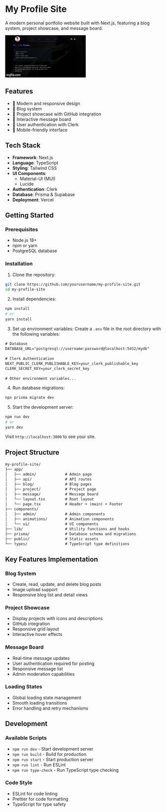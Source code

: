 # My Profile Site

A modern personal portfolio website built with Next.js, featuring a blog system, project showcase, and message board.

![Demo](./public/demo/demo-01.gif)

## Features

- 🎨 Modern and responsive design
- 📝 Blog system
- 🚀 Project showcase with GitHub integration
- 💬 Interactive message board
- 🔐 User authentication with Clerk
- 📱 Mobile-friendly interface

## Tech Stack

- **Framework**: Next.js 
- **Language**: TypeScript
- **Styling**: Tailwind CSS
- **UI Components**:
  - Material-UI (MUI)
  - Lucide
- **Authentication**: Clerk
- **Database**: Prisma & Supabase
- **Deployment**: Vercel

## Getting Started

### Prerequisites

- Node.js 18+
- npm or yarn
- PostgreSQL database

### Installation

1. Clone the repository:

```bash
git clone https://github.com/yourusername/my-profile-site.git
cd my-profile-site
```

2. Install dependencies:

```bash
npm install
# or
yarn install
```

3. Set up environment variables:
   Create a `.env` file in the root directory with the following variables:

```env
# Database
DATABASE_URL="postgresql://username:password@localhost:5432/mydb"

# Clerk Authentication
NEXT_PUBLIC_CLERK_PUBLISHABLE_KEY=your_clerk_publishable_key
CLERK_SECRET_KEY=your_clerk_secret_key

# Other environment variables...
```

4. Run database migrations:

```bash
npx prisma migrate dev
```

5. Start the development server:

```bash
npm run dev
# or
yarn dev
```

Visit `http://localhost:3000` to see your site.

## Project Structure

```
my-profile-site/
├── app/                 
│   ├── admin/             # Admin page
│   ├── api/               # API routes
│   ├── blog/              # Blog pages
│   ├── project/           # Project page
│   ├── message/           # Message board
│   └── layout.tsx         # Root layout
│   └── page.tsx           # Header + (main) + Footer
├── components/
│   ├── admin/             # Admin components           
│   ├── animations/        # Animation components
│   └── ui/                # UI components
├── lib/                   # Utility functions and hooks
├── prisma/                # Database schema and migrations
├── public/                # Static assets
└── types/                 # TypeScript type definitions
```

## Key Features Implementation

### Blog System

- Create, read, update, and delete blog posts
- Image upload support
- Responsive blog list and detail views

### Project Showcase

- Display projects with icons and descriptions
- GitHub integration
- Responsive grid layout
- Interactive hover effects

### Message Board

- Real-time message updates
- User authentication required for posting
- Responsive message list
- Admin moderation capabilities

### Loading States

- Global loading state management
- Smooth loading transitions
- Error handling and retry mechanisms

## Development

### Available Scripts

- `npm run dev` - Start development server
- `npm run build` - Build for production
- `npm run start` - Start production server
- `npm run lint` - Run ESLint
- `npm run type-check` - Run TypeScript type checking

### Code Style

- ESLint for code linting
- Prettier for code formatting
- TypeScript for type safety

